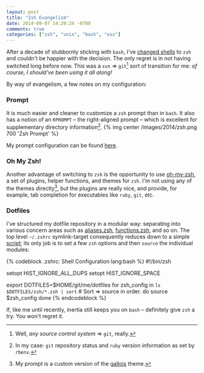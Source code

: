```yaml
---
layout: post
title: "Zsh Evangelism"
date: 2014-09-07 14:29:24 -0700
comments: true
categories: ["zsh", "unix", "bash", "osx"]
---
```

After a decade of stubbornly sticking with `bash`, I've [changed shells](http://en.wikipedia.org/wiki/Chsh) to `zsh` and couldn't be happier with the decision. The only regret is in not having switched long before now.<!--more--> This was a `svn` => `git`[^1] sort of transition for me: *of course, I should've been using it all along!*

By way of evangelism, a few notes on my configuration:

### Prompt
It is much easier and cleaner to customize a `zsh` prompt than in `bash`. It also has a notion of an `RPROMPT` – the right-aligned prompt – which is excellent for supplementary directory information[^2].
{% img center /images/2014/zsh.png 700 'Zsh Prompt' %}

My prompt configuration can be found [here](https://github.com/dliggat/dotfiles/blob/master/zsh/05_prompt.zsh).

### Oh My Zsh!
Another advantage of switching to `zsh` is the opportunity to use [oh-my-zsh](http://ohmyz.sh), a set of plugins, helper functions, and themes for `zsh`. I'm not using any of the themes directly[^3], but the plugins are really nice, and provide, for example, tab completion for executables like `ruby`, `git`, etc.

### Dotfiles
I've structured my dotfile repository in a modular way: separating into various concern areas such as [aliases.zsh](https://github.com/dliggat/dotfiles/blob/master/zsh/03_aliases.zsh), [functions.zsh](https://github.com/dliggat/dotfiles/blob/master/zsh/04_functions.zsh), and so on. The top level `~/.zshrc` symlink-target consequently reduces down to a simple [script](https://github.com/dliggat/dotfiles/blob/master/zshrc); its only job is to set a few `zsh` options and then `source` the individual modules:

{% codeblock .zshrc: Shell Configuration lang:bash %}
#!/bin/zsh

setopt HIST_IGNORE_ALL_DUPS
setopt HIST_IGNORE_SPACE

export DOTFILES=$HOME/git/me/dotfiles
for zsh_config in `ls $DOTFILES/zsh/*.zsh | sort`  # Sort => source in order.
do
  source $zsh_config
done
{% endcodeblock %}

If, like me until recently, inertia still keeps you on `bash` – definitely give `zsh` a try. You won't regret it.

[^1]: Well, *any source control system* => `git`, really.
[^2]: In my case: `git` repository status and `ruby` version information as set by `rbenv`.
[^3]: My prompt is a custom version of the [gallois](https://github.com/robbyrussell/oh-my-zsh/blob/master/themes/gallois.zsh-theme) theme.
